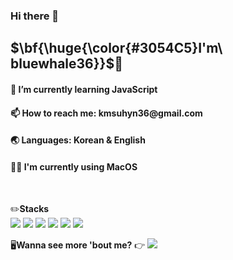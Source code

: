### Hi there 👋

<!--
**bluewhale36/bluewhale36** is a ✨ _special_ ✨ repository because its `README.md` (this file) appears on your GitHub profile.

Here are some ideas to get you started:

- 🔭 I’m currently working on ...
- 🌱 I’m currently learning ...
- 👯 I’m looking to collaborate on ...
- 🤔 I’m looking for help with ...
- 💬 Ask me about ...
- 📫 How to reach me: ...
- 😄 Pronouns: ...
- ⚡ Fun fact: ...
-->

<h2>$\bf{\huge{\color{#3054C5}I'm\ bluewhale36}}$🐳</h2>
<h4>🌱 I’m currently learning JavaScript</h4>
<h4>📫 How to reach me: kmsuhyn36@gmail.com</h4>
<h4>🌏 Languages: Korean & English</h4>
<h4>👨‍💻 I'm currently using MacOS</h4>

<br>

✏️<b>Stacks</b><br>
<img src="https://img.shields.io/badge/Oracle-%23F80000?logo=Oracle&logoColor=white"> <img src="https://img.shields.io/badge/MySQL-%234479A1?logo=MySQL&logoColor=white"> <img src="https://img.shields.io/badge/Java-%23F80000?logoColor=white"> <img src="https://img.shields.io/badge/HTML5-%23E34F26?logo=HTML5&logoColor=white"> <img src="https://img.shields.io/badge/CSS3-%231572B6?logo=CSS3&logoColor=white"> <img src="https://img.shields.io/badge/JavaScript-%23F7DF1E?logo=JavaScript&logoColor=white">


🖥️<b>Wanna see more 'bout me?</b> 👉 <a href="https://bluewhale332.notion.site/f8ad3b8d98294351b659ea96b8843420?v=86d179ea89b1417c96487da7f5037928&pvs=4"><img src="https://img.shields.io/badge/Notion-%23000000?logo=Notion&logoColor=white"></a>
